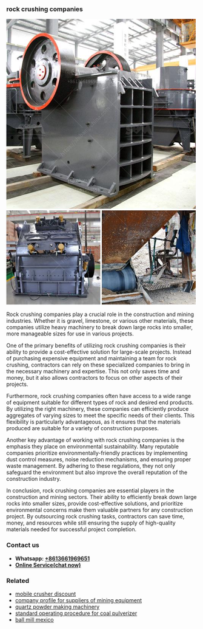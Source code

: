 <h3>rock crushing companies</h3><img src='1706754105.jpg' alt=''><p>Rock crushing companies play a crucial role in the construction and mining industries. Whether it is gravel, limestone, or various other materials, these companies utilize heavy machinery to break down large rocks into smaller, more manageable sizes for use in various projects.</p><p>One of the primary benefits of utilizing rock crushing companies is their ability to provide a cost-effective solution for large-scale projects. Instead of purchasing expensive equipment and maintaining a team for rock crushing, contractors can rely on these specialized companies to bring in the necessary machinery and expertise. This not only saves time and money, but it also allows contractors to focus on other aspects of their projects.</p><p>Furthermore, rock crushing companies often have access to a wide range of equipment suitable for different types of rock and desired end products. By utilizing the right machinery, these companies can efficiently produce aggregates of varying sizes to meet the specific needs of their clients. This flexibility is particularly advantageous, as it ensures that the materials produced are suitable for a variety of construction purposes.</p><p>Another key advantage of working with rock crushing companies is the emphasis they place on environmental sustainability. Many reputable companies prioritize environmentally-friendly practices by implementing dust control measures, noise reduction mechanisms, and ensuring proper waste management. By adhering to these regulations, they not only safeguard the environment but also improve the overall reputation of the construction industry.</p><p>In conclusion, rock crushing companies are essential players in the construction and mining sectors. Their ability to efficiently break down large rocks into smaller sizes, provide cost-effective solutions, and prioritize environmental concerns make them valuable partners for any construction project. By outsourcing rock crushing tasks, contractors can save time, money, and resources while still ensuring the supply of high-quality materials needed for successful project completion.</p><h3>Contact us</h3><ul><li><strong>Whatsapp:&nbsp;<a href="https://wa.me/8613661969651">+8613661969651</a></strong></li><li><a href="https://swt.shibang-china.com/?git&amp;zhl&amp;rock crushing companies"><strong>Online Service(chat now)</strong></a></li></ul><h3>Related</h3><ul><li><a href='mobile crusher discount.md'>mobile crusher discount</a></li><li><a href='company profile for suppliers of mining equipment.md'>company profile for suppliers of mining equipment</a></li><li><a href='quartz powder making machinery.md'>quartz powder making machinery</a></li><li><a href='standard operating procedure for coal pulverizer.md'>standard operating procedure for coal pulverizer</a></li><li><a href='ball mill mexico.md'>ball mill mexico</a></li></ul>